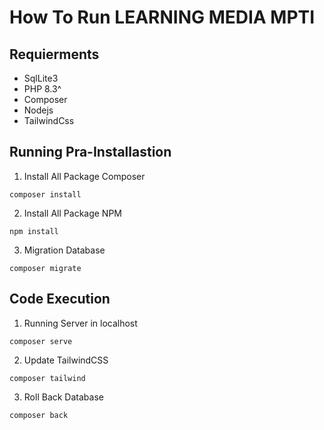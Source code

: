 # How To Run LEARNING MEDIA MPTI
## Requierments
- SqlLite3
- PHP 8.3^
- Composer
- Nodejs
- TailwindCss

## Running Pra-Installastion
1. Install All Package Composer
```
composer install
```

2. Install All Package NPM
```
npm install
```

3. Migration Database
```
composer migrate
```

## Code Execution
1. Running Server in localhost
```
composer serve
```

2. Update TailwindCSS
```
composer tailwind
```

3. Roll Back Database
```
composer back
```